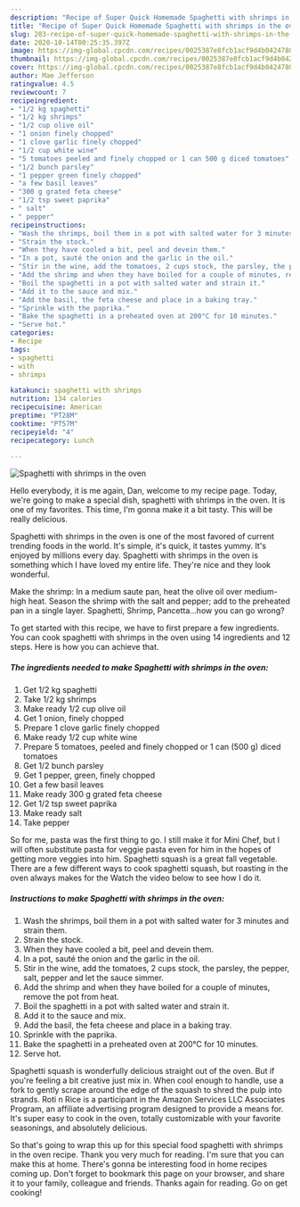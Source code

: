 ```yaml
---
description: "Recipe of Super Quick Homemade Spaghetti with shrimps in the oven"
title: "Recipe of Super Quick Homemade Spaghetti with shrimps in the oven"
slug: 203-recipe-of-super-quick-homemade-spaghetti-with-shrimps-in-the-oven
date: 2020-10-14T00:25:35.397Z
image: https://img-global.cpcdn.com/recipes/0025387e8fcb1acf9d4b042478074f41/751x532cq70/spaghetti-with-shrimps-in-the-oven-recipe-main-photo.jpg
thumbnail: https://img-global.cpcdn.com/recipes/0025387e8fcb1acf9d4b042478074f41/751x532cq70/spaghetti-with-shrimps-in-the-oven-recipe-main-photo.jpg
cover: https://img-global.cpcdn.com/recipes/0025387e8fcb1acf9d4b042478074f41/751x532cq70/spaghetti-with-shrimps-in-the-oven-recipe-main-photo.jpg
author: Mae Jefferson
ratingvalue: 4.5
reviewcount: 7
recipeingredient:
- "1/2 kg spaghetti"
- "1/2 kg shrimps"
- "1/2 cup olive oil"
- "1 onion finely chopped"
- "1 clove garlic finely chopped"
- "1/2 cup white wine"
- "5 tomatoes peeled and finely chopped or 1 can 500 g diced tomatoes"
- "1/2 bunch parsley"
- "1 pepper green finely chopped"
- "a few basil leaves"
- "300 g grated feta cheese"
- "1/2 tsp sweet paprika"
- " salt"
- " pepper"
recipeinstructions:
- "Wash the shrimps, boil them in a pot with salted water for 3 minutes and strain them."
- "Strain the stock."
- "When they have cooled a bit, peel and devein them."
- "In a pot, sauté the onion and the garlic in the oil."
- "Stir in the wine, add the tomatoes, 2 cups stock, the parsley, the pepper, salt, pepper and let the sauce simmer."
- "Add the shrimp and when they have boiled for a couple of minutes, remove the pot from heat."
- "Boil the spaghetti in a pot with salted water and strain it."
- "Add it to the sauce and mix."
- "Add the basil, the feta cheese and place in a baking tray."
- "Sprinkle with the paprika."
- "Bake the spaghetti in a preheated oven at 200°C for 10 minutes."
- "Serve hot."
categories:
- Recipe
tags:
- spaghetti
- with
- shrimps

katakunci: spaghetti with shrimps 
nutrition: 134 calories
recipecuisine: American
preptime: "PT28M"
cooktime: "PT57M"
recipeyield: "4"
recipecategory: Lunch

---
```



![Spaghetti with shrimps in the oven](https://img-global.cpcdn.com/recipes/0025387e8fcb1acf9d4b042478074f41/751x532cq70/spaghetti-with-shrimps-in-the-oven-recipe-main-photo.jpg)

Hello everybody, it is me again, Dan, welcome to my recipe page. Today, we're going to make a special dish, spaghetti with shrimps in the oven. It is one of my favorites. This time, I'm gonna make it a bit tasty. This will be really delicious.

Spaghetti with shrimps in the oven is one of the most favored of current trending foods in the world. It's simple, it's quick, it tastes yummy. It's enjoyed by millions every day. Spaghetti with shrimps in the oven is something which I have loved my entire life. They're nice and they look wonderful.

Make the shrimp: In a medium saute pan, heat the olive oil over medium-high heat. Season the shrimp with the salt and pepper; add to the preheated pan in a single layer. Spaghetti, Shrimp, Pancetta…how you can go wrong?


To get started with this recipe, we have to first prepare a few ingredients. You can cook spaghetti with shrimps in the oven using 14 ingredients and 12 steps. Here is how you can achieve that.

<!--inarticleads1-->

##### The ingredients needed to make Spaghetti with shrimps in the oven:

1. Get 1/2 kg spaghetti
1. Take 1/2 kg shrimps
1. Make ready 1/2 cup olive oil
1. Get 1 onion, finely chopped
1. Prepare 1 clove garlic finely chopped
1. Make ready 1/2 cup white wine
1. Prepare 5 tomatoes, peeled and finely chopped or 1 can (500 g) diced tomatoes
1. Get 1/2 bunch parsley
1. Get 1 pepper, green, finely chopped
1. Get a few basil leaves
1. Make ready 300 g grated feta cheese
1. Get 1/2 tsp sweet paprika
1. Make ready  salt
1. Take  pepper


So for me, pasta was the first thing to go. I still make it for Mini Chef, but I will often substitute pasta for veggie pasta even for him in the hopes of getting more veggies into him. Spaghetti squash is a great fall vegetable. There are a few different ways to cook spaghetti squash, but roasting in the oven always makes for the Watch the video below to see how I do it. 

<!--inarticleads2-->

##### Instructions to make Spaghetti with shrimps in the oven:

1. Wash the shrimps, boil them in a pot with salted water for 3 minutes and strain them.
1. Strain the stock.
1. When they have cooled a bit, peel and devein them.
1. In a pot, sauté the onion and the garlic in the oil.
1. Stir in the wine, add the tomatoes, 2 cups stock, the parsley, the pepper, salt, pepper and let the sauce simmer.
1. Add the shrimp and when they have boiled for a couple of minutes, remove the pot from heat.
1. Boil the spaghetti in a pot with salted water and strain it.
1. Add it to the sauce and mix.
1. Add the basil, the feta cheese and place in a baking tray.
1. Sprinkle with the paprika.
1. Bake the spaghetti in a preheated oven at 200°C for 10 minutes.
1. Serve hot.


Spaghetti squash is wonderfully delicious straight out of the oven. But if you&#39;re feeling a bit creative just mix in. When cool enough to handle, use a fork to gently scrape around the edge of the squash to shred the pulp into strands. Roti n Rice is a participant in the Amazon Services LLC Associates Program, an affiliate advertising program designed to provide a means for. It&#39;s super easy to cook in the oven, totally customizable with your favorite seasonings, and absolutely delicious. 

So that's going to wrap this up for this special food spaghetti with shrimps in the oven recipe. Thank you very much for reading. I'm sure that you can make this at home. There's gonna be interesting food in home recipes coming up. Don't forget to bookmark this page on your browser, and share it to your family, colleague and friends. Thanks again for reading. Go on get cooking!
